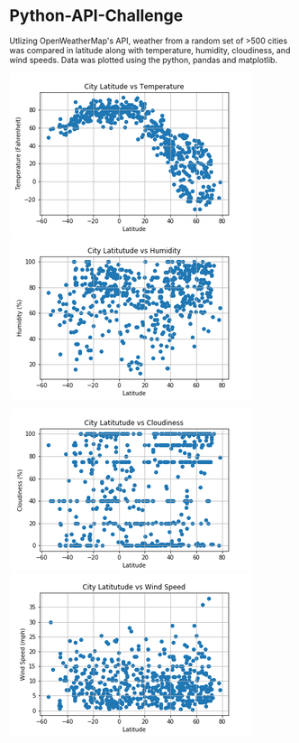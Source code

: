 # Python-API-Challenge

Utlizing OpenWeatherMap's API, weather from a random set of >500 cities was compared in latitude along with temperature, humidity, cloudiness, and wind speeds. Data was plotted using the python, pandas and matplotlib.

![](weatherpy/LatitudeVsTemperature.png)
![](weatherpy/LatitudeVsHumidity.png)

![](weatherpy/LatitudeVsCloudiness.png)
![](weatherpy/LatitudeVsWindspeed.png)
